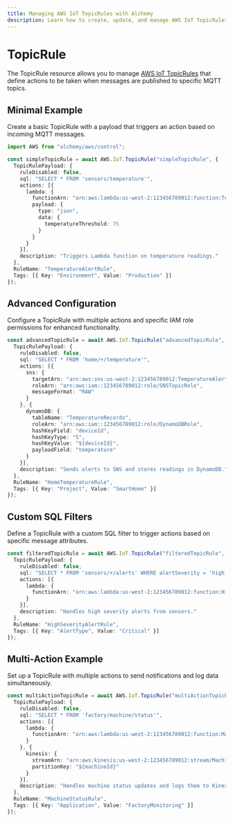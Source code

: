 ```yaml
---
title: Managing AWS IoT TopicRules with Alchemy
description: Learn how to create, update, and manage AWS IoT TopicRules using Alchemy Cloud Control.
---
```


# TopicRule

The TopicRule resource allows you to manage [AWS IoT TopicRules](https://docs.aws.amazon.com/iot/latest/userguide/) that define actions to be taken when messages are published to specific MQTT topics.

## Minimal Example

Create a basic TopicRule with a payload that triggers an action based on incoming MQTT messages.

```ts
import AWS from "alchemy/aws/control";

const simpleTopicRule = await AWS.IoT.TopicRule("simpleTopicRule", {
  TopicRulePayload: {
    ruleDisabled: false,
    sql: "SELECT * FROM 'sensors/temperature'",
    actions: [{
      lambda: {
        functionArn: "arn:aws:lambda:us-west-2:123456789012:function:TemperatureAlerts",
        payload: {
          type: "json",
          data: {
            temperatureThreshold: 75
          }
        }
      }
    }],
    description: "Triggers Lambda function on temperature readings."
  },
  RuleName: "TemperatureAlertRule",
  Tags: [{ Key: "Environment", Value: "Production" }]
});
```

## Advanced Configuration

Configure a TopicRule with multiple actions and specific IAM role permissions for enhanced functionality.

```ts
const advancedTopicRule = await AWS.IoT.TopicRule("advancedTopicRule", {
  TopicRulePayload: {
    ruleDisabled: false,
    sql: "SELECT * FROM 'home/+/temperature'",
    actions: [{
      sns: {
        targetArn: "arn:aws:sns:us-west-2:123456789012:TemperatureAlerts",
        roleArn: "arn:aws:iam::123456789012:role/SNSTopicRole",
        messageFormat: "RAW"
      }
    }, {
      dynamoDB: {
        tableName: "TemperatureRecords",
        roleArn: "arn:aws:iam::123456789012:role/DynamoDBRole",
        hashKeyField: "deviceId",
        hashKeyType: "S",
        hashKeyValue: "${deviceId}",
        payloadField: "temperature"
      }
    }],
    description: "Sends alerts to SNS and stores readings in DynamoDB."
  },
  RuleName: "HomeTemperatureRule",
  Tags: [{ Key: "Project", Value: "SmartHome" }]
});
```

## Custom SQL Filters

Define a TopicRule with a custom SQL filter to trigger actions based on specific message attributes.

```ts
const filteredTopicRule = await AWS.IoT.TopicRule("filteredTopicRule", {
  TopicRulePayload: {
    ruleDisabled: false,
    sql: "SELECT * FROM 'sensors/+/alerts' WHERE alertSeverity = 'high'",
    actions: [{
      lambda: {
        functionArn: "arn:aws:lambda:us-west-2:123456789012:function:HighAlertHandler"
      }
    }],
    description: "Handles high severity alerts from sensors."
  },
  RuleName: "HighSeverityAlertRule",
  Tags: [{ Key: "AlertType", Value: "Critical" }]
});
``` 

## Multi-Action Example

Set up a TopicRule with multiple actions to send notifications and log data simultaneously.

```ts
const multiActionTopicRule = await AWS.IoT.TopicRule("multiActionTopicRule", {
  TopicRulePayload: {
    ruleDisabled: false,
    sql: "SELECT * FROM 'factory/machine/status'",
    actions: [{
      lambda: {
        functionArn: "arn:aws:lambda:us-west-2:123456789012:function:MachineStatusHandler"
      }
    }, {
      kinesis: {
        streamArn: "arn:aws:kinesis:us-west-2:123456789012:stream/MachineStatusStream",
        partitionKey: "${machineId}"
      }
    }],
    description: "Handles machine status updates and logs them to Kinesis."
  },
  RuleName: "MachineStatusRule",
  Tags: [{ Key: "Application", Value: "FactoryMonitoring" }]
});
```